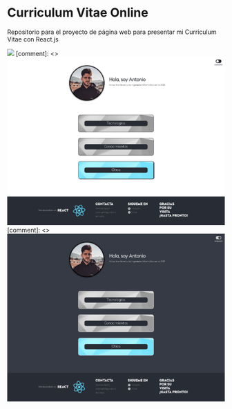 # Curriculum Vitae Online

Repositorio para el proyecto de página web para presentar mi Curriculum Vitae con React.js

![](https://github.com/Antobio17/CV/blob/master/images/CV_Web.gif)
[comment]: <> ![alt text](https://github.com/Antobio17/CV/blob/master/images/CV_Web.png)
[comment]: <> ![alt text](https://github.com/Antobio17/CV/blob/master/images/CV_Web_Dark_Mode.png)
